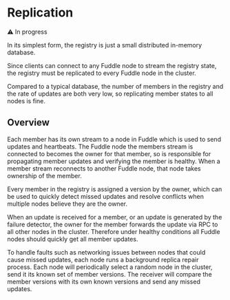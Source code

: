 # Replication
:warning: In progress

In its simplest form, the registry is just a small distributed in-memory
database.

Since clients can connect to any Fuddle node to stream the registry state, the
registry must be replicated to every Fuddle node in the cluster.

Compared to a typical database, the number of members in the registry and the
rate of updates are both very low, so replicating member states to all nodes is
fine.

## Overview
Each member has its own stream to a node in Fuddle which is used to send updates
and heartbeats. The Fuddle node the members stream is connected to becomes the
owner for that member, so is responsible for propagating member updates and
verifying the member is healthy. When a member stream reconnects to another
Fuddle node, that node takes ownership of the member.

Every member in the registry is assigned a version by the owner, which can be
used to quickly detect missed updates and resolve conflicts when multiple nodes
believe they are the owner.

When an update is received for a member, or an update is generated by the
failure detector, the owner for the member forwards the update via RPC to all
other nodes in the cluster. Therefore under healthy conditions all Fuddle nodes
should quickly get all member updates.

To handle faults such as networking issues between nodes that could cause missed
updates, each node runs a background replica repair process. Each node will
periodically select a random node in the cluster, send it its known set of
member versions. The receiver will compare the member versions with its own
known versions and send any missed updates.

